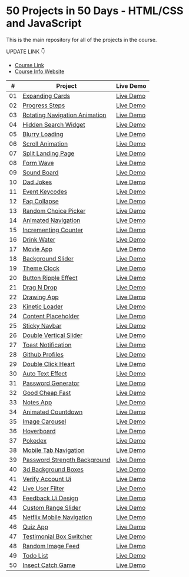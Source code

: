 # 50 Projects in 50 Days - HTML/CSS and JavaScript

This is the main repository for all of the projects in the course.

UPDATE LINK 👇

-   [Course Link]()
-   [Course Info Website]()

|  #  | Project                                                                                                                     | Live Demo                                                                         |
| :-: | --------------------------------------------------------------------------------------------------------------------------- | --------------------------------------------------------------------------------- |
| 01  | [Expanding Cards](https://github.com/duyquang25/50Days_50Projects/tree/main/Project1)                                      | [Live Demo](https://duyquang25.github.io/50Days_50Projects/Project1/index.html)               |
| 02  | [Progress Steps](https://github.com/duyquang25/50Days_50Projects/tree/main/Project2)                               | [Live Demo](https://duyquang25.github.io/50Days_50Projects/Project2/index.html)                |
| 03  | [Rotating Navigation Animation](https://github.com/duyquang25/50Days_50Projects/tree/main/Project3/)                       | [Live Demo](https://duyquang25.github.io/50Days_50Projects/Project3/index.html) |
| 04  | [Hidden Search Widget](https://github.com/duyquang25/50Days_50Projects/tree/main/Project4)                          | [Live Demo](https://duyquang25.github.io/50Days_50Projects/Project4/index.html)          |
| 05  | [Blurry Loading](https://github.com/duyquang25/50Days_50Projects/tree/main/Project5)                               | [Live Demo](https://duyquang25.github.io/50Days_50Projects/Project5/index.html)                |
| 06  | [Scroll Animation](https://github.com/duyquang25/50Days_50Projects/tree/main/Project6)                           | [Live Demo](https://duyquang25.github.io/50Days_50Projects/Project6/index.html)              |
| 07  | [Split Landing Page](https://github.com/duyquang25/50Days_50Projects/tree/main/Project7)                       | [Live Demo](https://duyquang25.github.io/50Days_50Projects/Project7/index.html)            |
| 08  | [Form Wave](https://github.com/duyquang25/50Days_50Projects/tree/main/Project8)                                         | [Live Demo](https://duyquang25.github.io/50Days_50Projects/Project8/index.html)                     |
| 09  | [Sound Board](https://github.com/duyquang25/50Days_50Projects/tree/main/Project9)                                     | [Live Demo](https://duyquang25.github.io/50Days_50Projects/Project9/index.html)                   |
| 10  | [Dad Jokes](https://github.com/duyquang25/50Days_50Projects/tree/main/Project10)                                         | [Live Demo](https://duyquang25.github.io/50Days_50Projects/Project10/index.html)                     |
| 11  | [Event Keycodes](https://github.com/duyquang25/50Days_50Projects/tree/main/Project11)                               | [Live Demo](https://duyquang25.github.io/50Days_50Projects/Project11/index.html)                |
| 12  | [Faq Collapse](https://github.com/duyquang25/50Days_50Projects/tree/main/Project12)                                   | [Live Demo](https://duyquang25.github.io/50Days_50Projects/Project12/index.html)                  |
| 13  | [Random Choice Picker](https://github.com/duyquang25/50Days_50Projects/tree/main/Project13)                   | [Live Demo](https://duyquang25.github.io/50Days_50Projects/Project13/index.html)          |
| 14  | [Animated Navigation](https://github.com/duyquang25/50Days_50Projects/tree/main/Project14)                     | [Live Demo](https://duyquang25.github.io/50Days_50Projects/Project14/index.html)           |
| 15  | [Incrementing Counter](https://github.com/duyquang25/50Days_50Projects/tree/main/Project15)                   | [Live Demo](https://duyquang25.github.io/50Days_50Projects/Project15/index.html)          |
| 16  | [Drink Water](https://github.com/duyquang25/50Days_50Projects/tree/main/Project16)                                     | [Live Demo](https://duyquang25.github.io/50Days_50Projects/Project16/index.html)                   |
| 17  | [Movie App](https://github.com/duyquang25/50Days_50Projects/tree/main/Project17)                                         | [Live Demo](https://duyquang25.github.io/50Days_50Projects/Project17/index.html)                     |
| 18  | [Background Slider](https://github.com/duyquang25/50Days_50Projects/tree/main/Project18)                         | [Live Demo](https://duyquang25.github.io/50Days_50Projects/Project18/index.html)             |
| 19  | [Theme Clock](https://github.com/duyquang25/50Days_50Projects/tree/main/Project19)                                     | [Live Demo](https://duyquang25.github.io/50Days_50Projects/Project19/index.html)                   |
| 20  | [Button Ripple Effect](https://github.com/duyquang25/50Days_50Projects/tree/main/Project20)                   | [Live Demo](https://duyquang25.github.io/50Days_50Projects/Project20/index.html)          |
| 21  | [Drag N Drop](https://github.com/duyquang25/50Days_50Projects/tree/main/Project21)                                     | [Live Demo](https://duyquang25.github.io/50Days_50Projects/Project21/index.html)                   |
| 22  | [Drawing App](https://github.com/duyquang25/50Days_50Projects/tree/main/Project22)                                     | [Live Demo](https://duyquang25.github.io/50Days_50Projects/Project22/index.html)                   |
| 23  | [Kinetic Loader](https://github.com/duyquang25/50Days_50Projects/tree/main/Project23)                               | [Live Demo](https://duyquang25.github.io/50Days_50Projects/Project23/index.html)                |
| 24  | [Content Placeholder](https://github.com/duyquang25/50Days_50Projects/tree/main/Projectd24)                     | [Live Demo](https://duyquang25.github.io/50Days_50Projects/Project23/index.html)           |
| 25  | [Sticky Navbar](https://github.com/duyquang25/50Days_50Projects/tree/main/Project25)                                 | [Live Demo](https://duyquang25.github.io/50Days_50Projects/Project25/index.html)                 |
| 26  | [Double Vertical Slider](https://github.com/duyquang25/50Days_50Projects/tree/main/Project26)               | [Live Demo](https://duyquang25.github.io/50Days_50Projects/Project26/index.html)        |
| 27  | [Toast Notification](https://github.com/duyquang25/50Days_50Projects/tree/main/Project27)                       | [Live Demo](https://duyquang25.github.io/50Days_50Projects/Project27/index.html)            |
| 28  | [Github Profiles](https://github.com/duyquang25/50Days_50Projects/tree/main/Project28)                             | [Live Demo](https://duyquang25.github.io/50Days_50Projects/Project28/index.html)               |
| 29  | [Double Click Heart](https://github.com/duyquang25/50Days_50Projects/tree/main/Project29)                       | [Live Demo](https://duyquang25.github.io/50Days_50Projects/Project29/index.html)            |
| 30  | [Auto Text Effect](https://github.com/duyquang25/50Days_50Projects/tree/main/Projectd30)                           | [Live Demo](https://duyquang25.github.io/50Days_50Projects/Project30/index.html)              |
| 31  | [Password Generator](https://github.com/duyquang25/50Days_50Projects/tree/main/Project31)                       | [Live Demo](https://duyquang25.github.io/50Days_50Projects/Project31/index.html)            |
| 32  | [Good Cheap Fast](https://github.com/duyquang25/50Days_50Projects/tree/main/Project32)                             | [Live Demo](https://duyquang25.github.io/50Days_50Projects/Project32/index.html)               |
| 33  | [Notes App](https://github.com/duyquang25/50Days_50Projects/tree/main/Project33)                                         | [Live Demo](https://duyquang25.github.io/50Days_50Projects/Project33/index.html)                     |
| 34  | [Animated Countdown](https://github.com/duyquang25/50Days_50Projects/tree/main/Project34)                       | [Live Demo](https://duyquang25.github.io/50Days_50Projects/Project34/index.html)            |
| 35  | [Image Carousel](https://github.com/duyquang25/50Days_50Projects/tree/main/Projectd35)                               | [Live Demo](https://duyquang25.github.io/50Days_50Projects/Project34/index.html)                |
| 36  | [Hoverboard](https://github.com/duyquang25/50Days_50Projects/tree/main/Project36)                                       | [Live Demo](https://duyquang36.github.io/50Days_50Projects/Project25/index.html)                    |
| 37  | [Pokedex](https://github.com/duyquang25/50Days_50Projects/tree/main/Project37)                                             | [Live Demo](https://duyquang25.github.io/50Days_50Projects/Project37/index.html)                       |
| 38  | [Mobile Tab Navigation](https://github.com/duyquang25/50Days_50Projects/tree/main/Project38)                 | [Live Demo](https://duyquang25.github.io/50Days_50Projects/Project38/index.html/)         |
| 39  | [Password Strength Background](https://github.com/duyquang25/50Days_50Projects/tree/main/Projectd39)   | [Live Demo](https://duyquang25.github.io/50Days_50Projects/Project38/index.html)  |
| 40  | [3d Background Boxes](https://github.com/duyquang25/50Days_50Projects/tree/main/Project40)                     | [Live Demo](https://duyquang25.github.io/50Days_50Projects/Project40/index.html)           |
| 41  | [Verify Account Ui](https://github.com/duyquang25/50Days_50Projects/tree/main/Project41)                         | [Live Demo](https://duyquang25.github.io/50Days_50Projects/Project41/index.html)             |
| 42  | [Live User Filter](https://github.com/duyquang25/50Days_50Projects/tree/main/Projectd42)                           | [Live Demo](https://duyquang25.github.io/50Days_50Projects/Project41/index.html)              |
| 43  | [Feedback Ui Design](https://github.com/duyquang25/50Days_50Projects/tree/main/Project43)                       | [Live Demo](https://duyquang25.github.io/50Days_50Projects/Project43/index.html)            |
| 44  | [Custom Range Slider](https://github.com/duyquang25/50Days_50Projects/tree/main/Project44)                     | [Live Demo](https://duyquang25.github.io/50Days_50Projects/Project44/index.html)           |
| 45  | [Netflix Mobile Navigation](https://github.com/duyquang25/50Days_50Projects/tree/main/Project45)         | [Live Demo](https://duyquang25.github.io/50Days_50Projects/Project45/index.html)     |
| 46  | [Quiz App](https://github.com/duyquang25/50Days_50Projects/tree/main/Project46)                                           | [Live Demo](https://duyquang25.github.io/50Days_50Projects/Project46/index.html)                      |
| 47  | [Testimonial Box Switcher](https://github.com/duyquang25/50Days_50Projects/tree/main/Project47)           | [Live Demo](https://duyquang25.github.io/50Days_50Projects/Project47/index.html)      |
| 48  | [Random Image Feed](https://github.com/duyquang25/50Days_50Projects/tree/main/Project48)                         | [Live Demo](https://duyquang25.github.io/50Days_50Projects/Project48/index.html)             |
| 49  | [Todo List](https://github.com/duyquang25/50Days_50Projects/tree/main/Projectd49)                                         | [Live Demo](https://duyquang25.github.io/50Days_50Projects/Project17/index.html)                     |
| 50  | [Insect Catch Game](https://github.com/duyquang25/50Days_50Projects/tree/main/Project50)                         | [Live Demo](https://duyquang25.github.io/50Days_50Projects/Project50/index.html)             |

